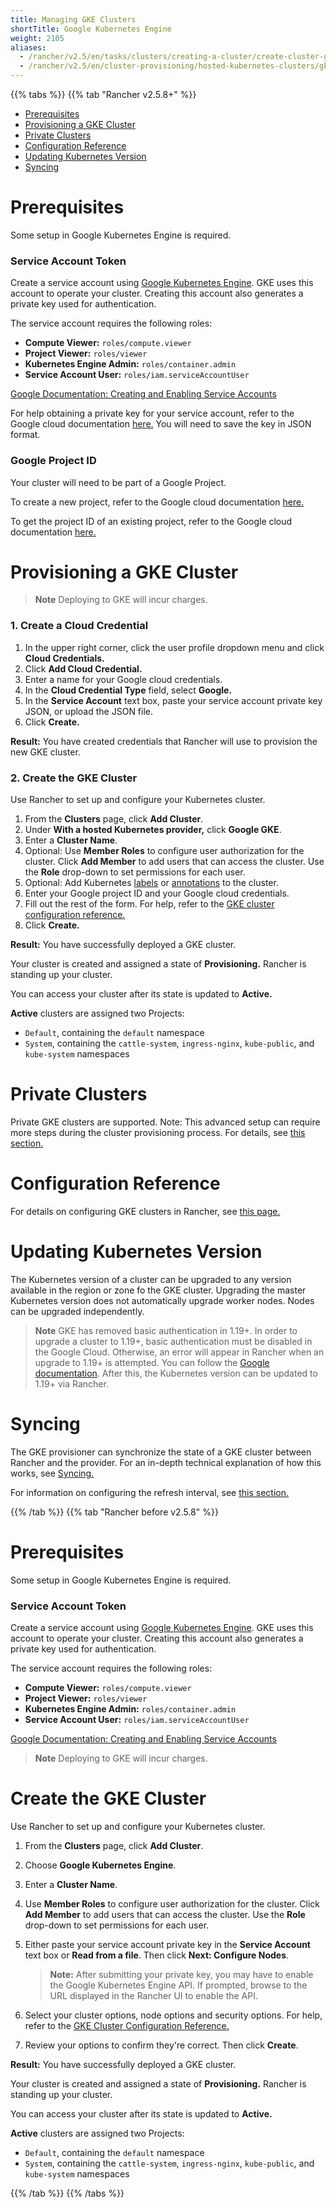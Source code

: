 ```yaml
---
title: Managing GKE Clusters
shortTitle: Google Kubernetes Engine
weight: 2105
aliases:
  - /rancher/v2.5/en/tasks/clusters/creating-a-cluster/create-cluster-gke/
  - /rancher/v2.5/en/cluster-provisioning/hosted-kubernetes-clusters/gke
---
```


{{% tabs %}}
{{% tab "Rancher v2.5.8+" %}}

- [Prerequisites](#prerequisites)
- [Provisioning a GKE Cluster](#provisioning-a-gke-cluster)
- [Private Clusters](#private-clusters)
- [Configuration Reference](#configuration-reference)
- [Updating Kubernetes Version](#updating-kubernetes-version)
- [Syncing](#syncing)

# Prerequisites

Some setup in Google Kubernetes Engine is required.

### Service Account Token

Create a service account using [Google Kubernetes Engine](https://console.cloud.google.com/projectselector/iam-admin/serviceaccounts). GKE uses this account to operate your cluster. Creating this account also generates a private key used for authentication.

The service account requires the following roles:

- **Compute Viewer:** `roles/compute.viewer`
- **Project Viewer:** `roles/viewer`
- **Kubernetes Engine Admin:** `roles/container.admin` 
- **Service Account User:** `roles/iam.serviceAccountUser`

[Google Documentation: Creating and Enabling Service Accounts](https://cloud.google.com/compute/docs/access/create-enable-service-accounts-for-instances)

For help obtaining a private key for your service account, refer to the Google cloud documentation [here.](https://cloud.google.com/iam/docs/creating-managing-service-account-keys#creating_service_account_keys) You will need to save the key in JSON format.

### Google Project ID

Your cluster will need to be part of a Google Project.

To create a new project, refer to the Google cloud documentation [here.](https://cloud.google.com/resource-manager/docs/creating-managing-projects#creating_a_project)

To get the project ID of an existing project, refer to the Google cloud documentation [here.](https://cloud.google.com/resource-manager/docs/creating-managing-projects#identifying_projects)

# Provisioning a GKE Cluster

>**Note**
>Deploying to GKE will incur charges.

### 1. Create a Cloud Credential

1. In the upper right corner, click the user profile dropdown menu and click **Cloud Credentials.**
1. Click **Add Cloud Credential.**
1. Enter a name for your Google cloud credentials.
1. In the **Cloud Credential Type** field, select **Google.**
1. In the **Service Account** text box, paste your service account private key JSON, or upload the JSON file.
1. Click **Create.**

**Result:** You have created credentials that Rancher will use to provision the new GKE cluster.

### 2. Create the GKE Cluster
Use Rancher to set up and configure your Kubernetes cluster.

1. From the **Clusters** page, click **Add Cluster**.
1. Under **With a hosted Kubernetes provider,** click **Google GKE**.
1. Enter a **Cluster Name**.
1. Optional: Use **Member Roles** to configure user authorization for the cluster. Click **Add Member** to add users that can access the cluster. Use the **Role** drop-down to set permissions for each user.
1. Optional: Add Kubernetes [labels](https://kubernetes.io/docs/concepts/overview/working-with-objects/labels/) or [annotations](https://kubernetes.io/docs/concepts/overview/working-with-objects/annotations/) to the cluster.
1. Enter your Google project ID and your Google cloud credentials.
1. Fill out the rest of the form. For help, refer to the [GKE cluster configuration reference.](./config-reference)
1. Click **Create.**

**Result:** You have successfully deployed a GKE cluster.

Your cluster is created and assigned a state of **Provisioning.** Rancher is standing up your cluster.

You can access your cluster after its state is updated to **Active.**

**Active** clusters are assigned two Projects: 

- `Default`, containing the `default` namespace
- `System`, containing the `cattle-system`, `ingress-nginx`, `kube-public`, and `kube-system` namespaces

# Private Clusters

Private GKE clusters are supported. Note: This advanced setup can require more steps during the cluster provisioning process. For details, see [this section.]({{<baseurl>}}/rancher/v2.5/en/cluster-admin/editing-clusters/gke-config-reference/private-clusters/)

# Configuration Reference

For details on configuring GKE clusters in Rancher, see [this page.]({{<baseurl>}}/rancher/v2.5/en/cluster-admin/editing-clusters/gke-config-reference)
# Updating Kubernetes Version

The Kubernetes version of a cluster can be upgraded to any version available in the region or zone fo the GKE cluster. Upgrading the master Kubernetes version does not automatically upgrade worker nodes. Nodes can be upgraded independently.

>**Note**
>GKE has removed basic authentication in 1.19+. In order to upgrade a cluster to 1.19+, basic authentication must be disabled in the Google Cloud. Otherwise, an error will appear in Rancher when an upgrade to 1.19+ is attempted. You can follow the [Google documentation](https://cloud.google.com/kubernetes-engine/docs/how-to/api-server-authentication#disabling_authentication_with_a_static_password). After this, the Kubernetes version can be updated to 1.19+ via Rancher.

# Syncing

The GKE provisioner can synchronize the state of a GKE cluster between Rancher and the provider. For an in-depth technical explanation of how this works, see [Syncing.]({{<baseurl>}}/rancher/v2.5/en/cluster-admin/editing-clusters/syncing)

For information on configuring the refresh interval, see [this section.]({{<baseurl>}}/rancher/v2.5/en/cluster-admin/editing-clusters/gke-config-reference/#configuring-the-refresh-interval)


{{% /tab %}}
{{% tab "Rancher before v2.5.8" %}}

# Prerequisites

Some setup in Google Kubernetes Engine is required.

### Service Account Token

Create a service account using [Google Kubernetes Engine](https://console.cloud.google.com/projectselector/iam-admin/serviceaccounts). GKE uses this account to operate your cluster. Creating this account also generates a private key used for authentication.

The service account requires the following roles:

- **Compute Viewer:** `roles/compute.viewer`
- **Project Viewer:** `roles/viewer`
- **Kubernetes Engine Admin:** `roles/container.admin` 
- **Service Account User:** `roles/iam.serviceAccountUser`

[Google Documentation: Creating and Enabling Service Accounts](https://cloud.google.com/compute/docs/access/create-enable-service-accounts-for-instances)


>**Note**
>Deploying to GKE will incur charges.

# Create the GKE Cluster

Use Rancher to set up and configure your Kubernetes cluster.

1. From the **Clusters** page, click **Add Cluster**.

2. Choose **Google Kubernetes Engine**.

3. Enter a **Cluster Name**.

4. Use **Member Roles** to configure user authorization for the cluster. Click **Add Member** to add users that can access the cluster. Use the **Role** drop-down to set permissions for each user.

5. Either paste your service account private key in the **Service Account** text box or **Read from a file**. Then click **Next: Configure Nodes**.

	>**Note:** After submitting your private key, you may have to enable the Google Kubernetes Engine API. If prompted, browse to the URL displayed in the Rancher UI to enable the API.

6. Select your cluster options, node options and security options. For help, refer to the [GKE Cluster Configuration Reference.](#gke-before-v2-5-8) 
9. Review your options to confirm they're correct. Then click **Create**.

**Result:** You have successfully deployed a GKE cluster.

Your cluster is created and assigned a state of **Provisioning.** Rancher is standing up your cluster.

You can access your cluster after its state is updated to **Active.**

**Active** clusters are assigned two Projects: 

- `Default`, containing the `default` namespace
- `System`, containing the `cattle-system`, `ingress-nginx`, `kube-public`, and `kube-system` namespaces

{{% /tab %}}
{{% /tabs %}}
